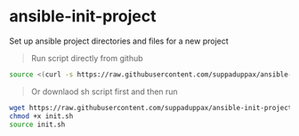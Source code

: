 # ansible-init-project
Set up ansible project directories and files for a new project

> Run script directly from github
```bash
source <(curl -s https://raw.githubusercontent.com/suppaduppax/ansible-init-project/main/init.sh)
```

> Or downlaod sh script first and then run
```bash
wget https://raw.githubusercontent.com/suppaduppax/ansible-init-project/main/init.sh
chmod +x init.sh
source init.sh
```
